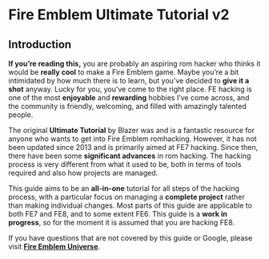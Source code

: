 # Fire Emblem Ultimate Tutorial v2

## Introduction
**If you’re reading this,** you are probably an aspiring rom hacker who thinks it would be **really cool** to make a Fire Emblem game. Maybe you’re a bit intimidated by how much there is to learn, but you’ve decided to **give it a shot** anyway. Lucky for you, you’ve come to the right place. FE hacking is one of the most **enjoyable** and **rewarding** hobbies I’ve come across, and the community is friendly, welcoming, and filled with amazingly talented people. 

The original **Ultimate Tutorial** by Blazer was and is a fantastic resource for anyone who wants to get into Fire Emblem romhacking. However, it has not been updated since 2013 and is primarily aimed at FE7 hacking. Since then, there have been some **significant advances** in rom hacking. The hacking process is very different from what it used to be, both in terms of tools required and also how projects are managed.

This guide aims to be an **all-in-one** tutorial for all steps of the hacking process, with a particular focus on managing a **complete project** rather than making individual changes. Most parts of this guide are applicable to both FE7 and FE8, and to some extent FE6. This guide is a **work in progress**, so for the moment it is assumed that you are hacking FE8.

If you have questions that are not covered by this guide or Google, please visit [**Fire Emblem Universe**](http://feuniverse.us).
